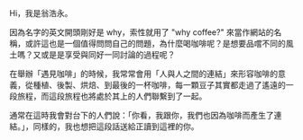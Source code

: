 Hi，我是翁浩永。

因為名字的英文開頭剛好是 why，索性就用了 "why coffee?" 來當作網站的名稱，或許這也是一個值得問問自己的問題，為什麼喝咖啡呢？是想要品嚐不同的風土嗎？又或是是享受與同好一同討論的過程呢？

在舉辦「遇見咖啡」的時候，我常常會用「人與人之間的連結」來形容咖啡的意義，從種植、後製、烘焙、到最後的一杯咖啡，每一顆豆子其實都走過了遙遠的一段旅程，而這段旅程也將處於其上的人們聯繫到了一起。

通常在這時我會對台下的人們說：「你看，我跟你，我們也因為咖啡而產生了連結。」，同樣的，我也想把這段話送給正讀到這裡的你。